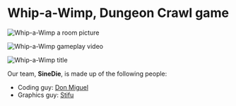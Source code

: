 # Whip-a-Wimp, Dungeon Crawl game #
![Whip-a-Wimp a room picture](https://i.imgur.com/hlOIiTz.jpg)

![Whip-a-Wimp gameplay video](https://www.youtube.com/watch?v=S-8_cMNNGHU)

![Whip-a-Wimp title](https://i.imgur.com/DVSpHDZ.jpg)

Our team, **SineDie**, is made up of the following people:
* Coding guy: [Don Miguel](https://github.com/D0NM)
* Graphics guy: [Stifu](https://github.com/thomasgoldstein)

